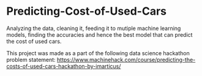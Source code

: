 # Predicting-Cost-of-Used-Cars
Analyzing the data, cleaning it, feeding it to mutiple machine learning models, finding the accuracies and hence the best model that can predict the cost of used cars.

This project was made as a part of the following data science hackathon problem statement:
https://www.machinehack.com/course/predicting-the-costs-of-used-cars-hackathon-by-imarticus/

